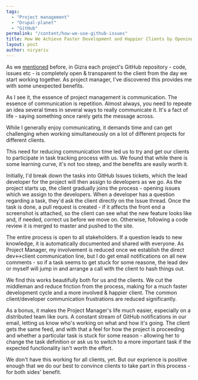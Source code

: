```yaml
---
tags: 
  - "Project management"
  - "Drupal-planet"
  - "GitHub"
permalink: "/content/how-we-use-github-issues"
title: How We Achieve Faster Development and Happier Clients by Opening Our GitHub Issues
layout: post
author: niryariv
---
```


As we [mentioned](http://www.gizra.com/content/the-gizra-way/) before, in Gizra each project's GitHub repository - code, issues etc - is completely open & transparent to the client from the day we start working together. As project manager, I've discovered this provides me with some unexpected benefits.

<!-- more -->

As I see it, the essence of project management is communication. The essence of communication is repetition. Almost always, you need to repeate an idea several times in several ways to really communicate it. It's a fact of life - saying something once rarely gets the message across.

While I generally enjoy communicating, it demands time and can get challenging when working simultaneously on a lot of different projects for different clients.

This need for reducing communication time led us to try and get our clients to participate in task tracking process with us. We found that while there is some learning curve, it's not too steep, and the benefits are easily worth it.

Initially, I'd break down the tasks into GitHub Issues tickets, which the lead developer for the project will then assign to developers as we go. As the project starts up, the client gradually joins the process - opening issues which we assign to the developers. When a developer has a question regarding a task, they'd ask the client directly on the Issue thread. Once the task is done, a pull request is created - if it affects the front end a screenshot is attached, so the client can see what the new feature looks like and, if needed, correct us before we move on. Otherwise, following a code review it is merged to master and pushed to the site.

The entire process is open to all stakeholders. If a question leads to new knowledge, it is automatically documented and shared with everyone. As Project Manager, my involvement is reduced once we establish the direct dev<->client communication line, but I do get email notifications on all new comments - so if a task seems to get stuck for some reasone, the lead dev or myself will jump in and arrange a call with the client to hash things out.

We find this works beautifully both for us and the clients. We cut the middleman and reduce friction from the process, making for a much faster development cycle and a more involved & happier client. The common client/developer communication frustrations are reduced significantly.

As a bonus, it makes the Project Manager's life much easier, especially on a distributed team like ours. A constant stream of GitHub notifications in our email, letting us know who's working on what and how it's going. The client gets the same feed, and with that a feel for how the project is proceeding and whether a particular task is stuck for some reason - allowing her to change the task definition or ask us to switch to a more important task if the expected functionality isn't worth the effort.

We don't have this working for all clients, yet. But our exprience is positive enough that we do our best to convince clients to take part in this process - for both sides' benefit.
